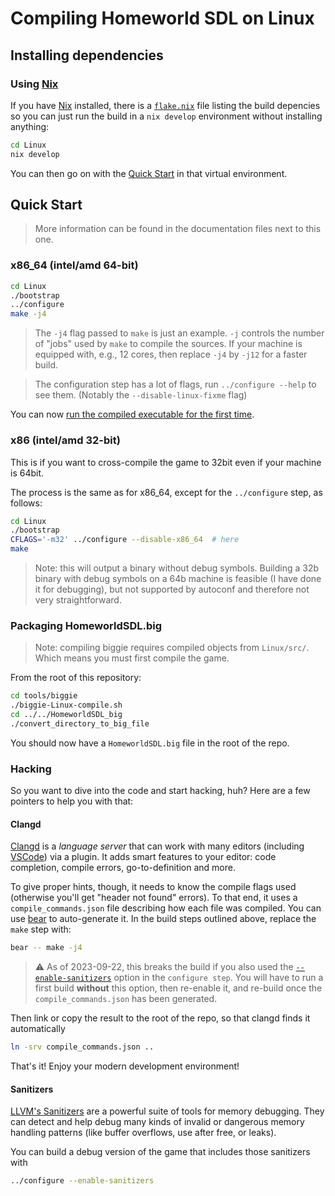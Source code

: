 # Compiling Homeworld SDL on Linux

## Installing dependencies

### Using [Nix]

If you have [Nix] installed, there is a [`flake.nix`](flake.nix) file listing the build depencies so you can just run the build in a `nix develop` environment without installing anything:

``` sh
cd Linux
nix develop
```

You can then go on with the [Quick Start](#quick-start) in that virtual environment.

[Nix]: https://nixos.org/nix/

## Quick Start

> More information can be found in the documentation files next to this one.

### x86_64 (intel/amd 64-bit)

``` sh
cd Linux
./bootstrap
../configure
make -j4
```

> The `-j4` flag passed to `make` is just an example.
  `-j` controls the number of "jobs" used by `make` to compile the sources.
  If your machine is equipped with, e.g., 12 cores, then replace `-j4` by `-j12` for a faster build.

> The configuration step has a lot of flags, run `../configure --help` to see them. (Notably the `--disable-linux-fixme` flag)


You can now [run the compiled executable for the first time](../README#running-the-game-for-the-first-time).

### x86 (intel/amd 32-bit)

This is if you want to cross-compile the game to 32bit even if your machine is 64bit.

The process is the same as for x86_64, except for the `../configure` step, as follows:

``` sh
cd Linux
./bootstrap
CFLAGS='-m32' ../configure --disable-x86_64  # here
make
```

> Note: this will output a binary without debug symbols. Building a 32b binary with debug symbols on a 64b machine is feasible (I have done it for debugging), but not supported by autoconf and therefore not very straightforward.

### Packaging HomeworldSDL.big

> Note: compiling biggie requires compiled objects from `Linux/src/`. Which means you must first compile the game.

From the root of this repository:

``` sh
cd tools/biggie
./biggie-Linux-compile.sh
cd ../../HomeworldSDL_big
./convert_directory_to_big_file
```

You should now have a `HomeworldSDL.big` file in the root of the repo.

### Hacking

So you want to dive into the code and start hacking, huh?
Here are a few pointers to help you with that:

#### Clangd

[Clangd] is a _language server_ that can work with many editors (including [VSCode]) via a plugin.
It adds smart features to your editor: code completion, compile errors, go-to-definition and more.

To give proper hints, though, it needs to know the compile flags used (otherwise you'll get "header not found" errors).
To that end, it uses a `compile_commands.json` file describing how each file was compiled.
You can use [bear] to auto-generate it.
In the build steps outlined above, replace the `make` step with:

```sh
bear -- make -j4
```

> ⚠️ As of 2023-09-22, this breaks the build if you also used the [`--enable-sanitizers`](#sanitizers) option in the `configure step`.
  You will have to run a first build __without__ this option, then re-enable it, and re-build once the `compile_commands.json` has been generated.

Then link or copy the result to the root of the repo, so that clangd finds it automatically

```sh
ln -srv compile_commands.json ..
```

That's it! Enjoy your modern development environment!

[Clangd]: https://clangd.llvm.org
[VSCode]: https://vscodium.com/
[bear]: https://github.com/rizsotto/Bear

#### Sanitizers

[LLVM's Sanitizers] are a powerful suite of tools for memory debugging.
They can detect and help debug many kinds of invalid or dangerous memory handling patterns (like buffer overflows, use after free, or leaks).

You can build a debug version of the game that includes those sanitizers with

```sh
../configure --enable-sanitizers
```

[LLVM's Sanitizers]: https://clang.llvm.org/docs/AddressSanitizer.html
